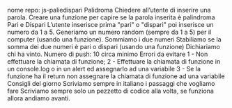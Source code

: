 nome repo: js-paliedispari
Palidroma
Chiedere all’utente di inserire una parola.
Creare una funzione per capire se la parola inserita è palindroma
Pari e Dispari
L’utente inserisce prima  "pari" o "dispari" poi inserisce un numero da 1 a 5. Generiamo un numero random (sempre da 1 a 5) per il computer (usando una funzione).
Sommiamo i due numeri
Stabiliamo se la somma dei due numeri è pari o dispari (usando una funzione)
Dichiariamo chi ha vinto.
Numero di push: 10 circa minimo
Errori da evitare
1 - Non effettuare la chiamata di funzione;
2 - Effettuare la chiamata di funzione in un console.log o in un alert ed assegnarlo ad una variabile
3 - Se la funzione ha il return non assegnare la chiamata di funzione ad una variabile
Consigli del giorno
Scriviamo sempre in italiano i passaggi che vogliamo fare
Scriviamo sempre solo un pezzetto di codice alla volta, se funziona allora andiamo avanti.
